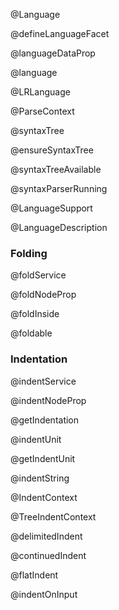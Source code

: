 @Language

@defineLanguageFacet

@languageDataProp

@language

@LRLanguage

@ParseContext

@syntaxTree

@ensureSyntaxTree

@syntaxTreeAvailable

@syntaxParserRunning

@LanguageSupport

@LanguageDescription

### Folding

@foldService

@foldNodeProp

@foldInside

@foldable

### Indentation

@indentService

@indentNodeProp

@getIndentation

@indentUnit

@getIndentUnit

@indentString

@IndentContext

@TreeIndentContext

@delimitedIndent

@continuedIndent

@flatIndent

@indentOnInput
